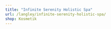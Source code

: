 ```yaml
---
title: "Infinite Serenity Holistic Spa"
url: /langley/infinite-serenity-holistic-spa/
shop: Kosmetik
---
```

